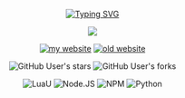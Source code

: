 <p align="center">
  <a href="https://git.io/typing-svg"><img src="http://readme-typing-svg.herokuapp.com?font=Fira+Code&size=40&duration=4000&pause=2000&color=BE0000&center=true&vCenter=true&random=true&width=1000&lines=dev0xz02+-+development" alt="Typing SVG" /></a>
</p>

<div align="center">

  <a href="https://discordapp.com/users/731456367134769203" target="_blank"> <img src="https://discord.c99.nl/widget/theme-3/731456367134769203.png"/></a>

[![my website](https://img.shields.io/badge/my%20website-blue)](https://dev0xz02.site/)
[![old website](https://img.shields.io/badge/old%20website-blue)](https://dev0xz02.ru/)

![GitHub User's stars](https://img.shields.io/github/stars/Dev0xz02)
![GitHub User's forks](https://img.shields.io/badge/dynamic/json?url=https%3A%2F%2Fapi.github-star-counter.workers.dev%2Fuser%2FDev0xz02&query=forks&style=social&logo=github&label=Total%20Forks)

![LuaU](https://img.shields.io/badge/LuaU-v0.615-blue?logo=lua)
![Node.JS](https://img.shields.io/badge/Node.JS-v16.20.0-blue?logo=nodedotjs&logoColor=white)
![NPM](https://img.shields.io/badge/NPM-v8.19.4-blue?logo=npm&logoColor=white)
![Python](https://img.shields.io/badge/Python-v3.10.5-blue?logo=python&logoColor=white)
